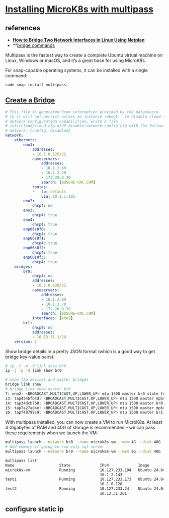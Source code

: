# **[Installing MicroK8s with multipass](https://microk8s.io/docs/install-multipass)**

## references

- **[How to Bridge Two Network Interfaces in Linux Using Netplan](https://www.tecmint.com/netplan-bridge-network-interfaces/)**
- **[bridge commands](https://developers.redhat.com/articles/2022/04/06/introduction-linux-bridging-commands-and-features#spanning_tree_protocol)

Multipass is the fastest way to create a complete Ubuntu virtual machine on Linux, Windows or macOS, and it’s a great base for using MicroK8s.

For snap-capable operating systems, it can be installed with a single command:

```sudo snap install multipass```

## **[Create a Bridge](../create_bridges_with_netplan.md)**

```yaml
# This file is generated from information provided by the datasource.  Changes
# to it will not persist across an instance reboot.  To disable cloud-init's
# network configuration capabilities, write a file
# /etc/cloud/cloud.cfg.d/99-disable-network-config.cfg with the following:
# network: {config: disabled}
network:
    ethernets:
        eno1:
            addresses:
            - 10.1.0.125/22
            nameservers:
                addresses:
                - 10.1.2.69
                - 10.1.2.70
                - 172.20.0.39
                search: [BUSCHE-CNC.COM]
            routes:
            -   to: default
                via: 10.1.1.205
        eno2:
            dhcp4: no
        eno3:
            dhcp4: true
        eno4:
            dhcp4: true
        enp66s0f0:
            dhcp4: true
        enp66s0f1:
            dhcp4: true
        enp66s0f2:
            dhcp4: true
        enp66s0f3:
            dhcp4: true
    bridges:
        br0:
            dhcp4: no
            addresses:
            - 10.1.0.126/22
            nameservers:
                addresses:
                - 10.1.2.69
                - 10.1.2.70
                - 172.20.0.39
                search: [BUSCHE-CNC.COM]
            interfaces: [eno2]
        br1:
            dhcp4: no
            addresses:
            - 10.13.31.1/24
    version: 2
```

Show bridge details in a pretty JSON format (which is a good way to get bridge key-value pairs):

```bash
# ip -j -p -d link show br0
ip -j -p -d link show br0

# show tap devices and master bridges
bridge link show
# bridge link show master br0
7: eno2: <BROADCAST,MULTICAST,UP,LOWER_UP> mtu 1500 master br0 state forwarding priority 32 cost 5 
13: tap434bfb4d: <BROADCAST,MULTICAST,UP,LOWER_UP> mtu 1500 master mpbr0 state forwarding priority 32 cost 2 
14: tap34dcb760: <BROADCAST,MULTICAST,UP,LOWER_UP> mtu 1500 master br0 state forwarding priority 32 cost 2 
15: tap7a27ad4e: <BROADCAST,MULTICAST,UP,LOWER_UP> mtu 1500 master mpbr0 state forwarding priority 32 cost 2 
16: tapf48799c9: <BROADCAST,MULTICAST,UP,LOWER_UP> mtu 1500 master br1 state forwarding priority 32 cost 2
```

With multipass installed, you can now create a VM to run MicroK8s. At least 4
Gigabytes of RAM and 40G of storage is recommended – we can pass these
requirements when we launch the VM:

```bash
multipass launch --network br0 --name microk8s-vm --mem 4G --disk 40G
# Add memory if going to run only sql server
multipass launch --network br0 --name microk8s-vm --mem 8G --disk 40G

multipass list
Name                    State             IPv4             Image
microk8s-vm             Running           10.127.233.194   Ubuntu 24.04 LTS
                                          10.1.2.143
test1                   Running           10.127.233.173   Ubuntu 24.04 LTS
                                          10.1.0.128
test2                   Running           10.127.233.24    Ubuntu 24.04 LTS
                                          10.13.31.201

```

## configure static ip
